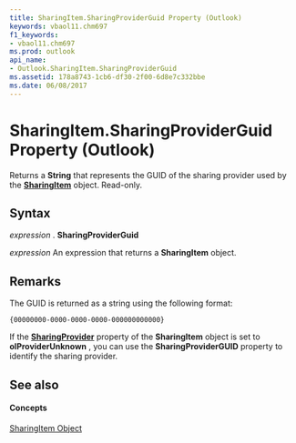 ```yaml
---
title: SharingItem.SharingProviderGuid Property (Outlook)
keywords: vbaol11.chm697
f1_keywords:
- vbaol11.chm697
ms.prod: outlook
api_name:
- Outlook.SharingItem.SharingProviderGuid
ms.assetid: 178a8743-1cb6-df30-2f00-6d8e7c332bbe
ms.date: 06/08/2017
---
```



# SharingItem.SharingProviderGuid Property (Outlook)

Returns a  **String** that represents the GUID of the sharing provider used by the **[SharingItem](sharingitem-object-outlook.md)** object. Read-only.


## Syntax

 _expression_ . **SharingProviderGuid**

 _expression_ An expression that returns a **SharingItem** object.


## Remarks

The GUID is returned as a string using the following format:


```
{00000000-0000-0000-0000-000000000000}
```

If the  **[SharingProvider](sharingitem-sharingprovider-property-outlook.md)** property of the **SharingItem** object is set to **olProviderUnknown** , you can use the **SharingProviderGUID** property to identify the sharing provider.


## See also


#### Concepts


[SharingItem Object](sharingitem-object-outlook.md)

